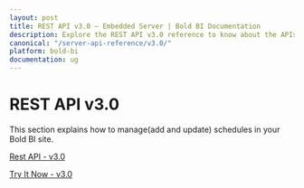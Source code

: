 ```yaml
---
layout: post
title: REST API v3.0 – Embedded Server | Bold BI Documentation
description: Explore the REST API v3.0 reference to know about the APIs on authentication, items, users and groups and interact with them in Bold BI deployed in your server.
canonical: "/server-api-reference/v3.0/"
platform: bold-bi
documentation: ug
---
```


# REST API v3.0

This section explains how to manage(add and update) schedules in your Bold BI site.

[Rest API - v3.0](/server-api-reference/v3.0/api-reference/)

[Try It Now - v3.0](/server-api-reference/v3.0/try-it-now/)
